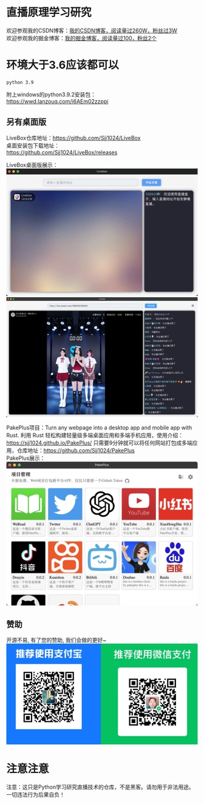 # 直播原理学习研究

欢迎参观我的CSDN博客：[我的CSDN博客，阅读量过260W，粉丝过3W](https://blog.csdn.net/weixin_44786530?spm=1000.2115.3001.5343)  
欢迎参观我的掘金博客：[我的掘金博客，阅读量过100，粉丝2个](https://juejin.cn/user/70007368988926)

# 环境大于3.6应该都可以

```
python 3.9 
```
附上windows的python3.9.2安装包：https://wwd.lanzouq.com/i6AEm02zzppi


## 另有桌面版  
LiveBox仓库地址：https://github.com/Sjj1024/LiveBox  
桌面安装包下载地址：  
https://github.com/Sjj1024/LiveBox/releases

LiveBox桌面版展示：
![img.png](assets/img.png)
![img.png](assets/img6.png)


PakePlus项目：Turn any webpage into a desktop app and mobile app with Rust. 
利用 Rust 轻松构建轻量级多端桌面应用和多端手机应用，使用介绍：https://sjj1024.github.io/PakePlus/
只需要9分钟就可以将任何网站打包成多端应用，仓库地址：https://github.com/Sjj1024/PakePlus  
PakePlus展示：
![img.png](assets/pakeplus.png)



## 赞助

开源不易, 有了您的赞助, 我们会做的更好~
![alt text](./assets/pay.png)



# 注意注意
注意：这只是Python学习研究直播技术的仓库，不是黑客。请勿用于非法用途。一切违法行为后果自负！